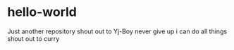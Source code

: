 # hello-world
Just another repository
shout out to Yj-Boy
never give up
i can do all things
shout out to curry

